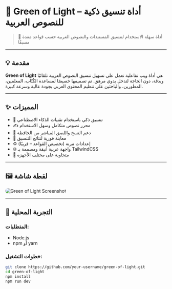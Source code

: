 # 🌿 Green of Light – أداة تنسيق ذكية للنصوص العربية

> 🧠 أداة سهلة الاستخدام لتنسيق المستندات والنصوص العربية حسب قواعد معدة مسبقًا

---

## 💡 مقدمة

**Green of Light** هي أداة ويب تفاعلية تعمل على تسهيل تنسيق النصوص العربية تلقائيًا وبدقة، دون الحاجة لتدخل يدوي مرهق. تم تصميمها خصيصًا لمساعدة الكُتّاب، المعلمين، المطورين، والباحثين على تنظيم المحتوى العربي بجودة عالية وسرعة كبيرة.

---

## ✨ المميزات

- 🧠 تنسيق ذكي باستخدام تقنيات الذكاء الاصطناعي
- ✍️ محرر نصوص متكامل وسهل الاستخدام
- 🔁 دعم النسخ واللصق المباشر من الحافظة
- 👀 معاينة فورية لنتائج التنسيق
- ⚙️ إعدادات مرنة (تخصيص القواعد – قريبًا)
- 🌐 واجهة عربية أنيقة ومصممة بـ TailwindCSS
- 📱 متجاوبة على مختلف الأجهزة

---

## 🖼️ لقطة شاشة

<img src="./assets/screenshot.png" alt="Green of Light Screenshot" style="border-radius: 8px; max-width: 100%;"/>

---

## 🚀 التجربة المحلية

### المتطلبات:
- Node.js
- npm أو yarn

### خطوات التشغيل:

```bash
git clone https://github.com/your-username/green-of-light.git
cd green-of-light
npm install
npm run dev
